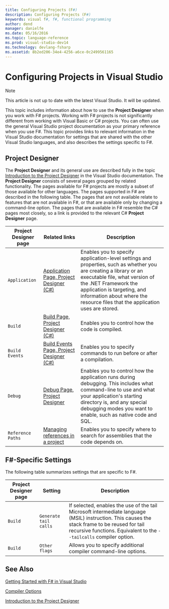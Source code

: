 ```yaml
---
title: Configuring Projects (F#)
description: Configuring Projects (F#)
keywords: visual f#, f#, functional programming
author: dend
manager: danielfe
ms.date: 05/16/2016
ms.topic: language-reference
ms.prod: visual-studio-dev14
ms.technology: devlang-fsharp
ms.assetid: 8b2ed206-34e4-4256-a6ce-0c2499561165 
---
```


# Configuring Projects in Visual Studio

> [!NOTE]
This article is not up to date with the latest Visual Studio.  It will be updated.

This topic includes information about how to use the **Project Designer** when you work with F# projects. Working with F# projects is not significantly different from working with Visual Basic or C# projects. You can often use the general Visual Studio project documentation as your primary reference when you use F#. This topic provides links to relevant information in the Visual Studio documentation for settings that are shared with the other Visual Studio languages, and also describes the settings specific to F#.


## Project Designer
The **Project Designer** and its general use are described fully in the topic [Introduction to the Project Designer](https://msdn.microsoft.com/library/898dd854-c98d-430c-ba1b-a913ce3c73d7) in the Visual Studio documentation. The **Project Designer** consists of several pages grouped by related functionality. The pages available for F# projects are mostly a subset of those available for other languages. The pages supported in F# are described in the following table. The pages that are not available relate to features that are not available in F#, or that are available only by changing a command-line option. The pages that are available in F# resemble the C# pages most closely, so a link is provided to the relevant C# **Project Designer** page.



|Project Designer page|Related links|Description|
|---------------------|-------------|-----------|
|`Application`|[Application Page, Project Designer &#40;C&#35;&#41;](https://msdn.microsoft.com/library/ms247046.aspx)|Enables you to specify application-level settings and properties, such as whether you are creating a library or an executable file, what version of the .NET Framework the application is targeting, and information about where the resource files that the application uses are stored.|
|`Build`|[Build Page, Project Designer &#40;C&#35;&#41;](https://msdn.microsoft.com/library/kb4wyys2.aspx)|Enables you to control how the code is compiled.|
|`Build Events`|[Build Events Page, Project Designer &#40;C&#35;&#41;](https://msdn.microsoft.com/library/kb4wyys2.aspx)|Enables you to specify commands to run before or after a compilation.|
|`Debug`|[Debug Page, Project Designer](https://msdn.microsoft.com/library/2wcdezs5.aspx)|Enables you to control how the application runs during debugging. This includes what command-line to use and what your application's starting directory is, and any special debugging modes you want to enable, such as native code and SQL.|
|`Reference Paths`|[Managing references in a project](https://msdn.microsoft.com/library/ez524kew.aspx)|Enables you to specify where to search for assemblies that the code depends on.|

## F#-Specific Settings
The following table summarizes settings that are specific to F#.



|Project Designer page|Setting|Description|
|---------------------|-------|-----------|
|`Build`|`Generate tail calls`|If selected, enables the use of the tail Microsoft intermediate language (MSIL) instruction. This causes the stack frame to be reused for tail recursive functions. Equivalent to the `--tailcalls` compiler option.|
|`Build`|`Other flags`|Allows you to specify additional compiler command-line options.|

## See Also
[Getting Started with F# in Visual Studio](../getting-started/getting-started-visual-studio.md)

[Compiler Options](../fsharp-language-reference/compiler-options.md)

[Introduction to the Project Designer](https://msdn.microsoft.com/library/898dd854-c98d-430c-ba1b-a913ce3c73d7)